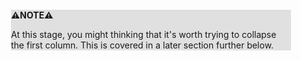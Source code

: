 <div style="margin:2em; background-color: #e0e0e0;">

<strong>⚠️NOTE️️️⚠️</strong>

At this stage, you might thinking that it's worth trying to collapse the first column. This is covered in a later section further below.
</div>

